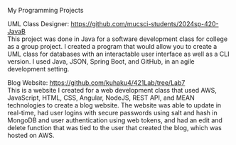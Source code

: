 My Programming Projects

UML Class Designer: https://github.com/mucsci-students/2024sp-420-JavaB  
This project was done in Java for a software development class for college as a group project.  I created a program that would allow you to create a UML class for databases with an interactable user interface as well as a CLI version.
I used Java, JSON, Spring Boot, and GitHub, in an agile development setting.

Blog Website: https://github.com/kuhaku4/421Lab/tree/Lab7  
This is a website I created for a web development class that used AWS, JavaScript, HTML, CSS, Angular, NodeJS, REST API, and MEAN technologies to create a blog website.
The website was able to update in real-time, had user logins with secure passwords using salt and hash in MongoDB and user authentication using web tokens, and had an edit and delete function that was tied to the user that created the blog, which was hosted on AWS.
